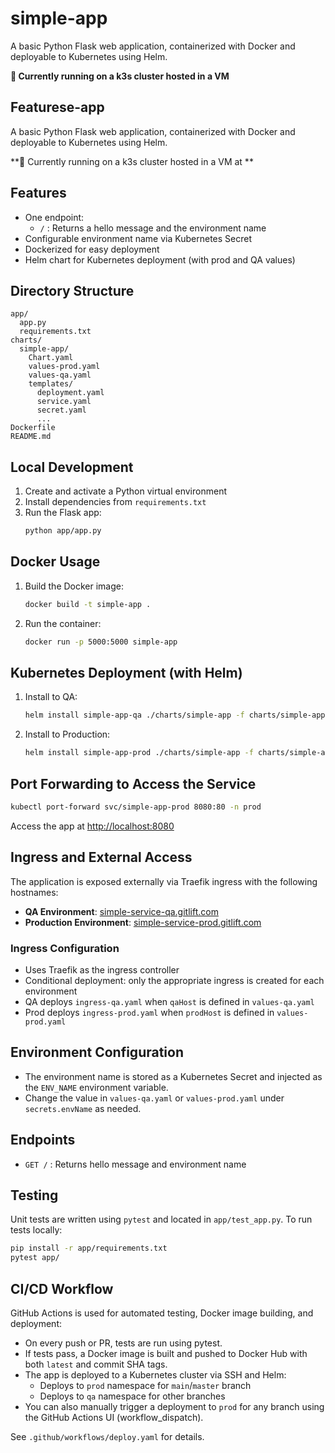 # simple-app

A basic Python Flask web application, containerized with Docker and deployable to Kubernetes using Helm.

**🚀 Currently running on a k3s cluster hosted in a VM**

## Featurese-app

A basic Python Flask web application, containerized with Docker and deployable to Kubernetes using Helm.

**🚀 Currently running on a k3s cluster hosted in a VM at **

## Features
- One endpoint:
  - `/` : Returns a hello message and the environment name
- Configurable environment name via Kubernetes Secret
- Dockerized for easy deployment
- Helm chart for Kubernetes deployment (with prod and QA values)

## Directory Structure
```
app/
  app.py
  requirements.txt
charts/
  simple-app/
    Chart.yaml
    values-prod.yaml
    values-qa.yaml
    templates/
      deployment.yaml
      service.yaml
      secret.yaml
      ...
Dockerfile
README.md
```

## Local Development
1. Create and activate a Python virtual environment
2. Install dependencies from `requirements.txt`
3. Run the Flask app:
   ```bash
   python app/app.py
   ```

## Docker Usage
1. Build the Docker image:
   ```bash
   docker build -t simple-app .
   ```
2. Run the container:
   ```bash
   docker run -p 5000:5000 simple-app
   ```

## Kubernetes Deployment (with Helm)
1. Install to QA:
   ```bash
   helm install simple-app-qa ./charts/simple-app -f charts/simple-app/values-qa.yaml --namespace qa --create-namespace
   ```
2. Install to Production:
   ```bash
   helm install simple-app-prod ./charts/simple-app -f charts/simple-app/values-prod.yaml --namespace prod --create-namespace
   ```

## Port Forwarding to Access the Service
```bash
kubectl port-forward svc/simple-app-prod 8080:80 -n prod
```
Access the app at [http://localhost:8080](http://localhost:8080)

## Ingress and External Access
The application is exposed externally via Traefik ingress with the following hostnames:

- **QA Environment**: [simple-service-qa.gitlift.com](https://simple-service-qa.gitlift.com)
- **Production Environment**: [simple-service-prod.gitlift.com](https://simple-service-prod.gitlift.com)

### Ingress Configuration
- Uses Traefik as the ingress controller
- Conditional deployment: only the appropriate ingress is created for each environment
- QA deploys `ingress-qa.yaml` when `qaHost` is defined in `values-qa.yaml`
- Prod deploys `ingress-prod.yaml` when `prodHost` is defined in `values-prod.yaml`

## Environment Configuration
- The environment name is stored as a Kubernetes Secret and injected as the `ENV_NAME` environment variable.
- Change the value in `values-qa.yaml` or `values-prod.yaml` under `secrets.envName` as needed.

## Endpoints
- `GET /` : Returns hello message and environment name

## Testing
Unit tests are written using `pytest` and located in `app/test_app.py`. To run tests locally:

```bash
pip install -r app/requirements.txt
pytest app/
```

## CI/CD Workflow
GitHub Actions is used for automated testing, Docker image building, and deployment:
- On every push or PR, tests are run using pytest.
- If tests pass, a Docker image is built and pushed to Docker Hub with both `latest` and commit SHA tags.
- The app is deployed to a Kubernetes cluster via SSH and Helm:
  - Deploys to `prod` namespace for `main`/`master` branch
  - Deploys to `qa` namespace for other branches
- You can also manually trigger a deployment to `prod` for any branch using the GitHub Actions UI (workflow_dispatch).

See `.github/workflows/deploy.yaml` for details.
